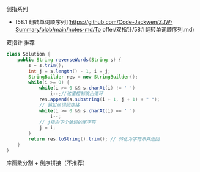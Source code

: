 剑指系列

- [58.1 翻转单词顺序列](https://github.com/Code-Jackwen/ZJW-Summary/blob/main/notes-md/To offer/双指针/58.1 翻转单词顺序列.md)



双指针 推荐

````java
class Solution {
    public String reverseWords(String s) {
        s = s.trim(); 
        int j = s.length() - 1, i = j;
        StringBuilder res = new StringBuilder();
        while(i >= 0) {
            while(i >= 0 && s.charAt(i) != ' ') 
            	i--;//这里控制跳出循环
            res.append(s.substring(i + 1, j + 1) + " ");
            // 跳过单词间空格
            while(i >= 0 && s.charAt(i) == ' ') 
            	i--; 
            // j指向下个单词的尾字符
        	j = i; 
        }
        return res.toString().trim(); // 转化为字符串并返回
    }
}
````



 库函数分割 + 倒序拼接（不推荐） 

